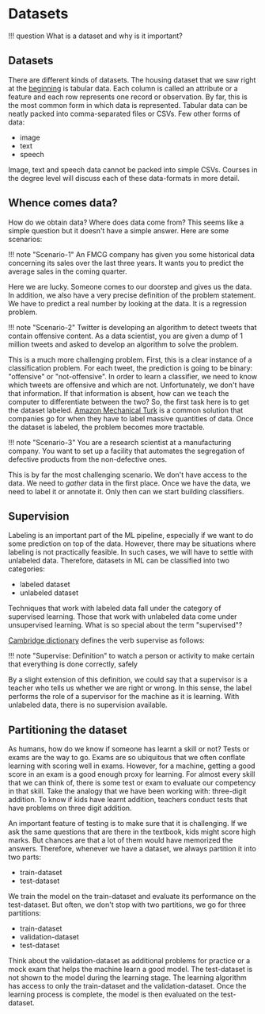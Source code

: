 # Datasets

!!! question
	What is a dataset and why is it important?



## Datasets

There are different kinds of datasets. The housing dataset that we saw right at the [beginning](../week-1/linear_algebra.md) is tabular data. Each column is called an attribute or a feature and each row represents one record or observation. By far, this is the most common form in which data is represented. Tabular data can be neatly packed into comma-separated files or CSVs. Few other forms of data:



- image
- text
- speech



Image, text and speech data cannot be packed into simple CSVs. Courses in the degree level will discuss each of these data-formats in more detail. 



## Whence comes data?

How do we obtain data? Where does data come from? This seems like a simple question but it doesn't have a simple answer. Here are some scenarios:



!!! note "Scenario-1"
    An FMCG company has given you some historical data concerning its sales over the last three years. It wants you to predict the average sales in the coming quarter.

Here we are lucky. Someone comes to our doorstep and gives us the data. In addition, we also have a very precise definition of the problem statement. We have to predict a real number by looking at the data. It is a regression problem.



!!! note "Scenario-2"
    Twitter is developing an algorithm to detect tweets that contain offensive content. As a data scientist, you are given a dump of $1$ million tweets and asked to develop an algorithm to solve the problem.

This is a much more challenging problem. First, this is a clear instance of a classification problem. For each tweet, the prediction is going to be binary: "offensive" or "not-offensive". In order to learn a classifier, we need to know which tweets are offensive and which are not. Unfortunately, we don't have that information. If that information is absent, how can we teach the computer to differentiate between the two? So, the first task here is to get the dataset labeled. [Amazon Mechanical Turk](https://www.mturk.com/) is a common solution that companies go for when they have to label massive quantities of data. Once the dataset is labeled, the problem becomes more tractable.



!!! note "Scenario-3"
    You are a research scientist at a manufacturing company. You want to set up a facility that automates the segregation of defective products from the non-defective ones.

This is by far the most challenging scenario. We don't have access to the data. We need to *gather* data in the first place. Once we have the data, we need to label it or annotate it. Only then can we start building classifiers.



## Supervision

Labeling is an important part of the ML pipeline, especially if we want to do some prediction on top of the data. However, there may be situations where labeling is not practically feasible. In such cases, we will have to settle with unlabeled data. Therefore, datasets in ML can be classified into two categories:



- labeled dataset
- unlabeled dataset



Techniques that work with labeled data fall under the category of supervised learning. Those that work with unlabeled data come under unsupervised learning. What is so special about the term "supervised"? 



[Cambridge dictionary](https://dictionary.cambridge.org/dictionary/english/supervise) defines the verb supervise as follows:

!!! note "Supervise: Definition"
	to watch a person or activity to make certain that everything is done correctly, safely



By a slight extension of this definition, we could say that a supervisor is a teacher who tells us whether we are right or wrong. In this sense, the label performs the role of a supervisor for the machine as it is learning. With unlabeled data, there is no supervision available.



## Partitioning the dataset

As humans, how do we know if someone has learnt a skill or not? Tests or exams are the way to go. Exams are so ubiquitous that we often conflate learning with scoring well in exams. However, for a machine, getting a good score in an exam is a good enough proxy for learning. For almost every skill that we can think of, there is some test or exam to evaluate our competency in that skill. Take the analogy that we have been working with: three-digit addition. To know if kids have learnt addition, teachers conduct tests that have problems on three digit addition.

An important feature of testing is to make sure that it is challenging. If we ask the same questions that are there in the textbook, kids might score high marks. But chances are that a lot of them would have memorized the answers. Therefore, whenever we have a dataset, we always partition it into two parts:



- train-dataset
- test-dataset



We train the model on the train-dataset and evaluate its performance on the test-dataset. But often, we don't stop with two partitions, we go for three partitions:



- train-dataset
- validation-dataset
- test-dataset



Think about the validation-dataset as additional problems for practice or a mock exam that helps the machine learn a good model. The test-dataset is not shown to the model during the learning stage. The learning algorithm has access to only the train-dataset and the validation-dataset. Once the learning process is complete, the model is then evaluated on the test-dataset.
